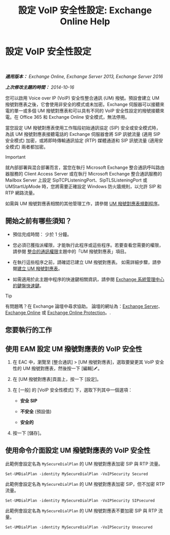 ﻿---
title: '設定 VoIP 安全性設定: Exchange Online Help'
TOCTitle: 設定 VoIP 安全性設定
ms:assetid: b5335654-c766-4f3f-883c-f31263e1d9c1
ms:mtpsurl: https://technet.microsoft.com/zh-tw/library/Bb201721(v=EXCHG.150)
ms:contentKeyID: 50474061
ms.date: 05/23/2018
mtps_version: v=EXCHG.150
ms.translationtype: MT
---

# 設定 VoIP 安全性設定

 

_**適用版本：** Exchange Online, Exchange Server 2013, Exchange Server 2016_

_**上次修改主題的時間：** 2014-10-16_

您可以啟用 Voice over IP (VoIP) 安全性整合通訊 (UM) 撥號。預設會建立 UM 撥號對應表之後，它會使用非安全的模式或未加密。Exchange 伺服器可以接聽來電的單一或多個 UM 撥號對應表和可以具有不同的 VoIP 安全性設定的撥號接聽來電。在 Office 365 和 Exchange Online 安全模式，無法停用。

當您設定 UM 撥號對應表使用工作階段初始通訊協定 (SIP) 安全或安全模式時，為該 UM 撥號對應表接聽電話的 Exchange 伺服器會將 SIP 訊號流量 (適用 SIP 安全模式) 加密，或將即時傳輸通訊協定 (RTP) 媒體通道和 SIP 訊號流量 (適用安全模式) 兩者都加密。


> [!IMPORTANT]  
> 就內部部署與混合部署而言，當您在執行 Microsoft Exchange 整合通訊呼叫路由器服務的 Client Access Server 或在執行 Microsoft Exchange 整合通訊服務的 Mailbox Server 上設定 SipTCPListeningPort、SipTLSListeningPort 或 UMStartUpMode 時，您將需要正確設定 Windows 防火牆規則，以允許 SIP 和 RTP 網路流量。




如需與 UM 撥號對應表相關的其他管理工作，請參閱 [UM 撥號對應表規劃程序](um-dial-plan-procedures-exchange-2013-help.md)。

## 開始之前有哪些須知？

  - 預估完成時間： 少於 1 分鐘。

  - 您必須已獲指派權限，才能執行此程序或這些程序。若要查看您需要的權限，請參閱 [整合的通訊權限](unified-messaging-permissions-exchange-2013-help.md)主題中的「UM 撥號對應表」項目。

  - 在執行這些程序之前，請確認已建立 UM 撥號對應表。 如需詳細步驟，請參閱[建立 UM 撥號對應表](create-a-um-dial-plan-exchange-2013-help.md)。

  - 如需適用於此主題中程序的快速鍵相關資訊，請參閱 [Exchange 系統管理中心的鍵盤快速鍵](keyboard-shortcuts-in-the-exchange-admin-center-exchange-online-protection-help.md)。


> [!TIP]  
> 有問題嗎？在 Exchange 論壇中尋求協助。 論壇的網址為：<a href="https://go.microsoft.com/fwlink/p/?linkid=60612">Exchange Server</a>、 <a href="https://go.microsoft.com/fwlink/p/?linkid=267542">Exchange Online</a> 或 <a href="https://go.microsoft.com/fwlink/p/?linkid=285351">Exchange Online Protection</a>。.




## 您要執行的工作

## 使用 EAM 設定 UM 撥號對應表的 VoIP 安全性

1.  在 EAC 中，瀏覽至 \[整合通訊\] \> \[UM 撥號對應表\]，選取要變更其 VoIP 安全性的 UM 撥號對應表，然後按一下 \[編輯\]![編輯圖示](images/JJ218640.6f53ccb2-1f13-4c02-bea0-30690e6ea71d(EXCHG.150).gif "編輯圖示")。

2.  在 \[UM 撥號對應表\]頁面上，按一下 \[設定\]。

3.  在 \[一般\] 的 \[VoIP 安全性模式\] 下，選取下列其中一個選項：
    
      - **安全 SIP**
    
      - **不安全** (預設值)
    
      - **安全的**

4.  按一下 \[儲存\]。

## 使用命令介面設定 UM 撥號對應表的 VoIP 安全性

此範例會設定名為 `MySecureDialPlan` 的 UM 撥號對應表加密 SIP 與 RTP 流量。

    Set-UMDialPlan -identity MySecureDialPlan -VoIPSecurity Secured

此範例會設定名為 `MySecureDialPlan` 的 UM 撥號對應表加密 SIP，但不加密 RTP 流量。

    Set-UMDialPlan -identity MySecureDialPlan -VoIPSecurity SIPsecured

此範例會設定名為 `MySecureDialPlan` 的 UM 撥號對應表不要加密 SIP 與 RTP 流量。

    Set-UMDialPlan -identity MySecureDialPlan -VoIPSecurity Unsecured

